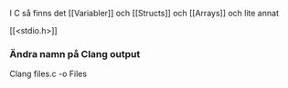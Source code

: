 
I C så finns det [[Variabler]] och [[Structs]] och [[Arrays]] och lite annat

[[<stdio.h>]]



### Ändra namn på Clang output
Clang files.c -o Files